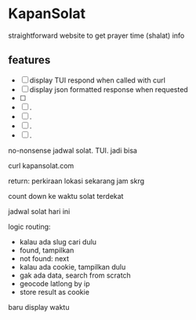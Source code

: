 KapanSolat
==========

straightforward website to get prayer time (shalat) info

## features
- [ ] display TUI respond when called with curl
- [ ] display json formatted response when requested
- [ ]
- [ ] .
- [ ] .
- [ ] .
- [ ] .

no-nonsense jadwal solat. TUI. jadi bisa


curl kapansolat.com

return:
perkiraan lokasi sekarang
jam skrg

count down ke waktu solat terdekat

jadwal solat hari ini

logic routing:
- kalau ada slug cari dulu
-   found, tampilkan
-   not found: next
- kalau ada cookie, tampilkan dulu
- gak ada data, search from scratch
-   geocode latlong by ip
-   store result as cookie

baru display waktu
